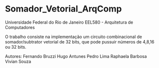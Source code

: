 # Somador_Vetorial_ArqComp

Universidade Federal do Rio de Janeiro
EEL580 - Arquitetura de Computadores

O trabalho consiste na implementação um circuito combinacional de somador/subtrator vetorial de 32 bits, que pode pussuir números de 4,8,16 ou 32 bits.

Autores:
Fernando Bruzzi
Hugo Antunes 
Pedro Lima 
Raphaela Barbosa 
Vivian Souza

